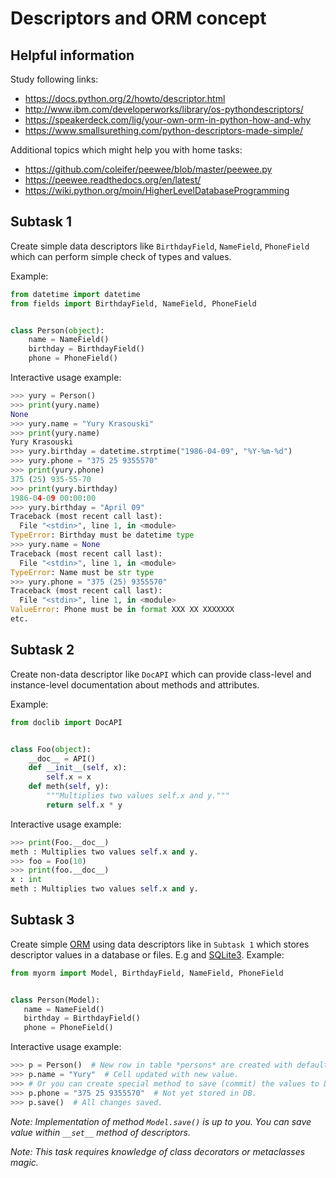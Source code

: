 # Descriptors and ORM concept

## Helpful information

Study following links:
 - https://docs.python.org/2/howto/descriptor.html
 - http://www.ibm.com/developerworks/library/os-pythondescriptors/
 - https://speakerdeck.com/lig/your-own-orm-in-python-how-and-why
 - https://www.smallsurething.com/python-descriptors-made-simple/

Additional topics which might help you with home tasks:
 - https://github.com/coleifer/peewee/blob/master/peewee.py
 - https://peewee.readthedocs.org/en/latest/
 - https://wiki.python.org/moin/HigherLevelDatabaseProgramming


## Subtask 1

Create simple data descriptors like `BirthdayField`, `NameField`, `PhoneField`
which can perform simple check of types and values.

Example:

```python
from datetime import datetime
from fields import BirthdayField, NameField, PhoneField


class Person(object):
    name = NameField()
    birthday = BirthdayField()
    phone = PhoneField()
```

Interactive usage example:
```python
>>> yury = Person()
>>> print(yury.name)
None
>>> yury.name = "Yury Krasouski"
>>> print(yury.name)
Yury Krasouski
>>> yury.birthday = datetime.strptime("1986-04-09", "%Y-%m-%d")
>>> yury.phone = "375 25 9355570"
>>> print(yury.phone)
375 (25) 935-55-70
>>> print(yury.birthday)
1986-04-09 00:00:00
>>> yury.birthday = "April 09"
Traceback (most recent call last):
  File "<stdin>", line 1, in <module>
TypeError: Birthday must be datetime type
>>> yury.name = None
Traceback (most recent call last):
  File "<stdin>", line 1, in <module>
TypeError: Name must be str type
>>> yury.phone = "375 (25) 9355570"
Traceback (most recent call last):
  File "<stdin>", line 1, in <module>
ValueError: Phone must be in format XXX XX XXXXXXX
etc.
```


## Subtask 2

Create non-data descriptor like `DocAPI` which can provide class-level and
instance-level documentation about methods and attributes.

Example:

```python
from doclib import DocAPI


class Foo(object):
    __doc__ = API()
    def __init__(self, x):
        self.x = x
    def meth(self, y):
        """Multiplies two values self.x and y."""
        return self.x * y
```

Interactive usage example:
```python
>>> print(Foo.__doc__)
meth : Multiplies two values self.x and y.
>>> foo = Foo(10)
>>> print(foo.__doc__)
x : int
meth : Multiplies two values self.x and y.
```


## Subtask 3

Create simple [ORM] using data descriptors like in `Subtask 1` which stores
descriptor values in a database or files. E.g and [SQLite3].
Example:

```python
from myorm import Model, BirthdayField, NameField, PhoneField


class Person(Model):
   name = NameField()
   birthday = BirthdayField()
   phone = PhoneField()
```

Interactive usage example:
```python
>>> p = Person()  # New row in table *persons* are created with default values for fields.
>>> p.name = "Yury"  # Cell updated with new value.
>>> # Or you can create special method to save (commit) the values to DB like bellow.
>>> p.phone = "375 25 9355570"  # Not yet stored in DB.
>>> p.save()  # All changes saved.
```
_Note: Implementation of method `Model.save()` is up to you. You can save
value within `__set__` method of descriptors._

_Note: This task requires knowledge of class decorators or metaclasses magic._


[ORM]: https://en.wikipedia.org/wiki/Object-relational_mapping
[SQLite3]: https://en.wikipedia.org/wiki/SQLite

